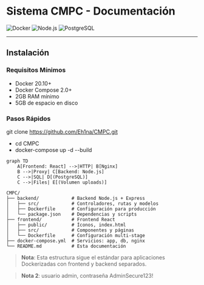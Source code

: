 
# Sistema CMPC - Documentación

![Docker](https://img.shields.io/badge/Docker-3.8-blue)
![Node.js](https://img.shields.io/badge/Node.js-20.18-green)
![PostgreSQL](https://img.shields.io/badge/PostgreSQL-15-purple)


---

## Instalación

### Requisitos Mínimos
- Docker 20.10+
- Docker Compose 2.0+
- 2GB RAM mínimo
- 5GB de espacio en disco

### Pasos Rápidos

git clone https://github.com/Eh1na/CMPC.git
- cd CMPC
- docker-compose up -d --build


```mermaid
graph TD
    A[Frontend: React] -->|HTTP| B[Nginx]
    B -->|Proxy| C[Backend: Node.js]
    C -->|SQL| D[(PostgreSQL)]
    C -->|Files| E[(Volumen uploads)]
```


```
CMPC/
├── backend/            # Backend Node.js + Express
│   ├── src/            # Controladores, rutas y modelos
│   ├── Dockerfile      # Configuración para producción
│   └── package.json    # Dependencias y scripts
├── frontend/           # Frontend React
│   ├── public/         # Íconos, index.html
│   ├── src/            # Componentes y páginas
│   └── Dockerfile      # Configuración multi-stage
├── docker-compose.yml  # Servicios: app, db, nginx
└── README.md           # Esta documentación
```

> **Nota**: Esta estructura sigue el estándar para aplicaciones Dockerizadas con frontend y backend separados.

> **Nota 2**: usuario admin, contraseña AdminSecure123!


